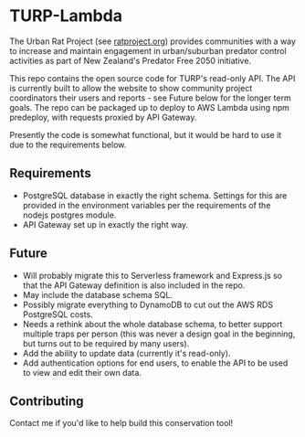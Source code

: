 # TURP-Lambda

The Urban Rat Project (see [ratproject.org](https://ratproject.org)) provides communities with a way to increase and maintain engagement in urban/suburban predator control activities as part of New Zealand's Predator Free 2050 initiative.

This repo contains the open source code for TURP's read-only API. The API is currently built to allow the website to show community project coordinators their users and reports - see Future below for the longer term goals. The repo can be packaged up to deploy to AWS Lambda using npm predeploy, with requests proxied by API Gateway.

Presently the code is somewhat functional, but it would be hard to use it due to the requirements below.

## Requirements

- PostgreSQL database in exactly the right schema. Settings for this are provided in the environment variables per the requirements of the nodejs postgres module.
- API Gateway set up in exactly the right way.

## Future

- Will probably migrate this to Serverless framework and Express.js so that the API Gateway definition is also included in the repo.
- May include the database schema SQL.
- Possibly migrate everything to DynamoDB to cut out the AWS RDS PostgreSQL costs.
- Needs a rethink about the whole database schema, to better support multiple traps per person (this was never a design goal in the beginning, but turns out to be required by many users).
- Add the ability to update data (currently it's read-only).
- Add authentication options for end users, to enable the API to be used to view and edit their own data.
 
## Contributing

Contact me if you'd like to help build this conservation tool!


